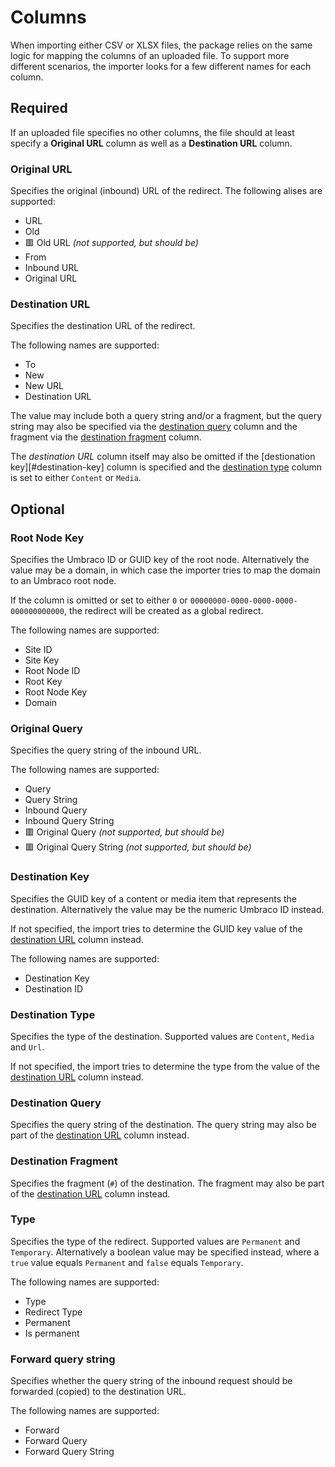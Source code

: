 # Columns

When importing either CSV or XLSX files, the package relies on the same logic for mapping the columns of an uploaded file. To support more different scenarios, the importer looks for a few different names for each column.


## Required

If an uploaded file specifies no other columns, the file should at least specify a **Original URL** column as well as a **Destination URL** column.

### Original URL

Specifies the original (inbound) URL of the redirect. The following alises are supported:

- URL
- Old
- 🟥 Old URL *(not supported, but should be)*
- From
- Inbound URL
- Original URL

### Destination URL

Specifies the destination URL of the redirect.

The following names are supported:

- To
- New
- New URL
- Destination URL

The value may include both a query string and/or a fragment, but the query string may also be specified via the [destination query](#destination-query) column and the fragment via the [destination fragment](#destination-fragment) column.


The *destination URL* column itself may also be omitted if the [destionation key][#destination-key] column is specified and the [destination type](#destination-type) column is set to either `Content` or `Media`.


## Optional

### Root Node Key

Specifies the Umbraco ID or GUID key of the root node. Alternatively the value may be a domain, in which case the importer tries to map the domain to an Umbraco root node.

If the column is omitted or set to either `0` or `00000000-0000-0000-0000-000000000000`, the redirect will be created as a global redirect.

The following names are supported:

- Site ID
- Site Key
- Root Node ID
- Root Key
- Root Node Key
- Domain

### Original Query

Specifies the query string of the inbound URL.

The following names are supported:

- Query
- Query String
- Inbound Query
- Inbound Query String
- 🟥 Original Query *(not supported, but should be)*
- 🟥 Original Query String *(not supported, but should be)*

### Destination Key

Specifies the GUID key of a content or media item that represents the destination. Alternatively the value may be the numeric Umbraco ID instead.

If not specified, the import tries to determine the GUID key value of the [destination URL](#destination-url) column instead.

The following names are supported:

- Destination Key
- Destination ID

### Destination Type

Specifies the type of the destination. Supported values are `Content`, `Media` and `Url`.

If not specified, the import tries to determine the type from the value of the [destination URL](#destination-url) column instead.

### Destination Query

Specifies the query string of the destination. The query string may also be part of the [destination URL](#destination-url) column instead.

### Destination Fragment

Specifies the fragment (`#`) of the destination. The fragment may also be part of the [destination URL](#destination-url) column instead.

### Type

Specifies the type of the redirect. Supported values are `Permanent` and `Temporary`. Alternatively a boolean value may be specified instead, where a `true` value equals `Permanent` and `false` equals `Temporary`.

The following names are supported:

- Type
- Redirect Type
- Permanent
- Is permanent

### Forward query string

Specifies whether the query string of the inbound request should be forwarded (copied) to the destination URL.

The following names are supported:

- Forward
- Forward Query
- Forward Query String